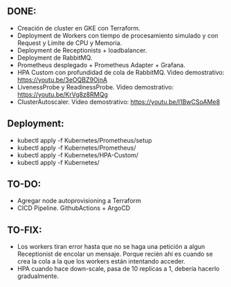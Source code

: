 ## DONE:
* Creación de cluster en GKE con Terraform.
* Deployment de Workers con tiempo de procesamiento simulado y con Request y Limite de CPU y Memoria.
* Deployment de Receptionists + loadbalancer.
* Deployment de RabbitMQ.
* Prometheus desplegado + Prometheus Adapter + Grafana.
* HPA Custom con profundidad de cola de RabbitMQ. Video demostrativo: https://youtu.be/3eOQBZ9OjnA
* LivenessProbe y ReadinessProbe. Video demostrativo: https://youtu.be/KrVg8z8RMQg
* ClusterAutoscaler. Video demostrativo: https://youtu.be/I1BwCSoAMe8

## Deployment:
* kubectl apply -f Kubernetes/Prometheus/setup
* kubectl apply -f Kubernetes/Prometheus/
* kubectl apply -f Kubernetes/HPA-Custom/
* kubectl apply -f Kubernetes/

## TO-DO:
* Agregar node autoprovisioning a Terraform
* CICD Pipeline. GithubActions + ArgoCD

## TO-FIX:
* Los workers tiran error hasta que no se haga una petición a algun Receptionist de encolar un mensaje. Porque recién ahi es cuando se crea la cola a la que los workers están intentando acceder.
* HPA cuando hace down-scale, pasa de 10 replicas a 1, debería hacerlo gradualmente.
